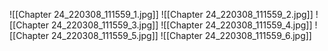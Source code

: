 ![[Chapter 24_220308_111559_1.jpg]]
![[Chapter 24_220308_111559_2.jpg]]
![[Chapter 24_220308_111559_3.jpg]]
![[Chapter 24_220308_111559_4.jpg]]
![[Chapter 24_220308_111559_5.jpg]]
![[Chapter 24_220308_111559_6.jpg]]
